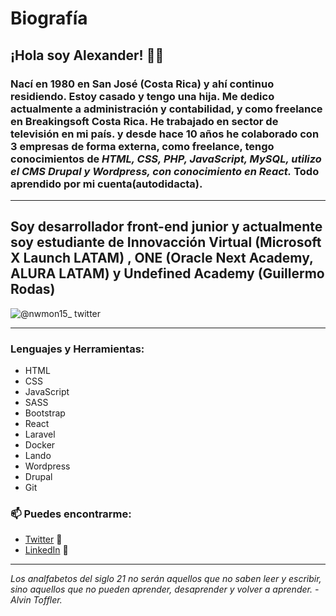 # Biografía

## ¡Hola soy Alexander! 👋🏼 
### Nací en 1980 en San José (Costa Rica) y ahí continuo residiendo. Estoy casado y tengo una hija. Me dedico actualmente a administración y contabilidad, y como freelance en **Breakingsoft Costa Rica.** He trabajado en sector de televisión en mi país.  y desde hace 10 años he colaborado con 3 empresas de forma externa, como freelance, tengo conocimientos de ***HTML, CSS, PHP, JavaScript, MySQL, utilizo el CMS Drupal y Wordpress, con conocimiento en React.*** Todo aprendido por mi cuenta(autodidacta).

---

## Soy desarrollador front-end junior y actualmente soy estudiante de Innovacción Virtual (Microsoft X Launch LATAM) , ONE (Oracle Next Academy, ALURA LATAM) y Undefined Academy (Guillermo Rodas)


![@nwmon15_ twitter](https://img.shields.io/twitter/follow/nwmon15?color=ebf5df&style=for-the-badge)

---

### Lenguajes y Herramientas:

- HTML
- CSS
- JavaScript
- SASS
- Bootstrap
- React
- Laravel
- Docker
- Lando
- Wordpress
- Drupal
- Git

### 📫 Puedes encontrarme:

- [Twitter](https://twitter.com/nwmon15) 🦜
- [LinkedIn](https://www.linkedin.com/in/alexandersolisbrenes/) 💼

***

*Los analfabetos del siglo 21 no serán aquellos que no saben leer y escribir, sino aquellos que no pueden aprender, desaprender y volver a aprender. - Alvin Toffler.*
